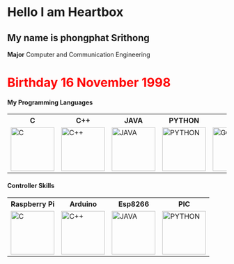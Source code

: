 # Hello I am Heartbox
## My name is phongphat Srithong

**Major** Computer and Communication Engineering

 <h1 style="color:red;">Birthday  16 November 1998</h1>

 #### My Programming Languages

<table>
    <tr>
        <th>C</th>
        <th>C++</th>
        <th>JAVA</th>
        <th>PYTHON</th>
        <th>GO</th>
    </tr>
    <tr>
        <td><img src="https://user-images.githubusercontent.com/46487715/121657157-5c8ed080-caca-11eb-96f8-d2c3860663de.png" alt="C" width="100px"/></td>
        <td><img src="https://user-images.githubusercontent.com/46487715/121656905-26e9e780-caca-11eb-9742-d6380825fca9.png" alt="C++" width="100px"/></td>
        <td><img src="https://user-images.githubusercontent.com/46487715/121657068-45e87980-caca-11eb-9261-d374b38d984a.png" alt="JAVA" width="100px"/></td>
        <td><img src="https://user-images.githubusercontent.com/46487715/121657224-6a445600-caca-11eb-9a53-5f1bba8c6182.png" alt="PYTHON" width="100px"/></td>
        <td><img src="https://user-images.githubusercontent.com/46487715/121657328-83e59d80-caca-11eb-9f50-d728d369e97b.png" alt="GO" width="100px"/></td>
    </tr>
</table>


#### Controller Skills

<table>
    <tr>
        <th>Raspberry Pi</th>
        <th>Arduino</th>
        <th>Esp8266</th>
        <th>PIC</th>
    </tr>
    <tr>
        <td><img src="https://user-images.githubusercontent.com/46487715/121659405-78937180-cacc-11eb-8ad4-ec9f03a46231.png" alt="C" width="100px"/></td>
        <td><img src="https://user-images.githubusercontent.com/46487715/121658979-0c187280-cacc-11eb-96e5-de591d06b48f.png" alt="C++" width="100px"/></td>
        <td><img src="https://user-images.githubusercontent.com/46487715/121659050-1d617f00-cacc-11eb-9bbd-9d6ebbd14f35.png" alt="JAVA" width="100px"/></td>
        <td><img src="https://user-images.githubusercontent.com/46487715/121659171-3e29d480-cacc-11eb-9956-ca1137b5aa10.png" alt="PYTHON" width="100px"/></td>
    </tr>
</table>

